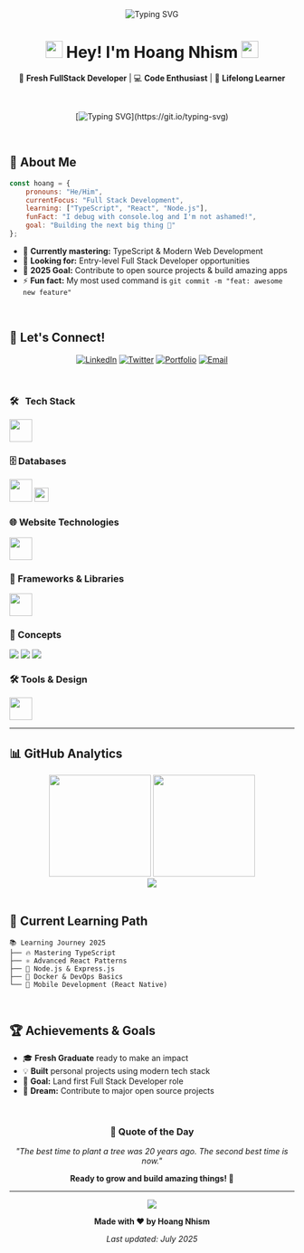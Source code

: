 <div align="center">
  <img src="https://github.com/user-attachments/assets/fd7d099b-0549-49e4-8522-4d6ab4b864ee" alt="Typing SVG" />
</div>

<h1 align="center">
  <img src="https://media.giphy.com/media/hvRJCLFzcasrR4ia7z/giphy.gif" width="30px"/> 
  Hey! I'm Hoang Nhism 
  <img src="https://media.giphy.com/media/hvRJCLFzcasrR4ia7z/giphy.gif" width="30px"/>
</h1>

<div align="center">
  
  🚀 **Fresh FullStack Developer** | 💻 **Code Enthusiast** | 🌱 **Lifelong Learner**
  
  <br/>
  
  [![Typing SVG](https://readme-typing-svg.herokuapp.com?font=Fira+Code&size=18&pause=1000&color=FF6B6B&center=true&vCenter=true&width=600&lines=Building+amazing+web+experiences;Learning+something+new+every+day;Turning+coffee+into+code+%E2%98%95;Ready+to+make+an+impact!)](https://git.io/typing-svg)
  
</div>

<br/>

## 🚀 About Me

```javascript
const hoang = {
    pronouns: "He/Him",
    currentFocus: "Full Stack Development",
    learning: ["TypeScript", "React", "Node.js"],
    funFact: "I debug with console.log and I'm not ashamed!",
    goal: "Building the next big thing 🌟"
};
```

- 🌱 **Currently mastering:** TypeScript & Modern Web Development
- 💼 **Looking for:** Entry-level Full Stack Developer opportunities
- 🎯 **2025 Goal:** Contribute to open source projects & build amazing apps
- ⚡ **Fun fact:** My most used command is `git commit -m "feat: awesome new feature"`

<br/>

## 🤝 Let's Connect!

<div align="center">
  
[![LinkedIn](https://img.shields.io/badge/LinkedIn-0077B5?style=for-the-badge&logo=linkedin&logoColor=white)](https://www.linkedin.com/in/navodya-pasqual-11ba801b1/)
[![Twitter](https://img.shields.io/badge/Twitter-1DA1F2?style=for-the-badge&logo=twitter&logoColor=white)](#)
[![Portfolio](https://img.shields.io/badge/Portfolio-FF5722?style=for-the-badge&logo=todoist&logoColor=white)](#)
[![Email](https://img.shields.io/badge/Email-D14836?style=for-the-badge&logo=gmail&logoColor=white)](#)

</div>

<br/>

### 🛠 &nbsp; Tech Stack

<p>
  <img src="https://skillicons.dev/icons?i=java,cs,nodejs,ts" height="40" />
</p>

### 🗄️ Databases

<p>
  <img src="https://skillicons.dev/icons?i=mysql,postgres,firebase,mongodb" height="40" />
  <img src="https://img.shields.io/badge/SQL%20Server-CC2927?style=for-the-badge&logo=microsoftsqlserver&logoColor=white" height="25" />
</p>

### 🌐 Website Technologies

<p>
  <img src="https://skillicons.dev/icons?i=html,css,js" height="40" />
</p>

### 🚀 Frameworks & Libraries

<p>
  <img src="https://skillicons.dev/icons?i=react,next,nestjs,spring" height="40" />
</p>

### 📘 Concepts

<p>
  <img src="https://img.shields.io/badge/OOP-blue?style=for-the-badge&logo=abstract&logoColor=white" />
  <img src="https://img.shields.io/badge/MVC-green?style=for-the-badge&logo=patternfly&logoColor=white" />
  <img src="https://img.shields.io/badge/API-FF6C37?style=for-the-badge&logo=apigee&logoColor=white" />
</p>

### 🛠 Tools & Design

<p>
  <img src="https://skillicons.dev/icons?i=figma,docker,postman,git" height="40" />
</p>

<hr>

## 📊 GitHub Analytics

<div align="center">
  <img height="180em" src="https://github-readme-stats.vercel.app/api?username=NavodyaPasqual&theme=tokyonight&show_icons=true&hide_border=true&count_private=true" />
  <img height="180em" src="https://github-readme-stats.vercel.app/api/top-langs/?username=NavodyaPasqual&theme=tokyonight&layout=compact&hide_border=true" />
</div>

<div align="center">
  <img src="https://github-readme-streak-stats.herokuapp.com/?user=NavodyaPasqual&theme=tokyonight&hide_border=true" />
</div>

<br/>

## 🎯 Current Learning Path

```
📚 Learning Journey 2025
├── 🔥 Mastering TypeScript
├── ⚛️ Advanced React Patterns
├── 🚀 Node.js & Express.js
├── 🐳 Docker & DevOps Basics
└── 📱 Mobile Development (React Native)
```

<br/>

## 🏆 Achievements & Goals

- 🎓 **Fresh Graduate** ready to make an impact
- 💡 **Built** personal projects using modern tech stack
- 🌟 **Goal:** Land first Full Stack Developer role
- 🚀 **Dream:** Contribute to major open source projects

<br/>

<div align="center">
  
### 💭 Quote of the Day
  
*"The best time to plant a tree was 20 years ago. The second best time is now."*
  
**Ready to grow and build amazing things! 🌱**

---

<img src="https://raw.githubusercontent.com/Trilokia/Trilokia/379277808c61ef204768a61bbc5d25bc7798ccf1/bottom_header.svg" />

**Made with ❤️ by Hoang Nhism**

*Last updated: July 2025*

</div>